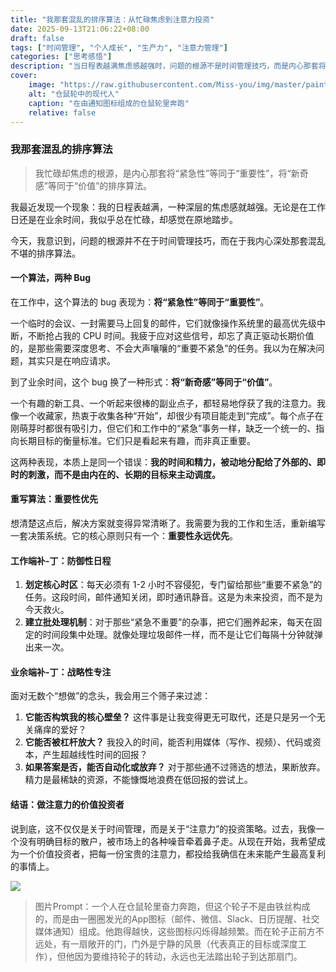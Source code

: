 ```yaml
---
title: "我那套混乱的排序算法：从忙碌焦虑到注意力投资"
date: 2025-09-13T21:06:22+08:00
draft: false
tags: ["时间管理", "个人成长", "生产力", "注意力管理"]
categories: ["思考感悟"]
description: "当日程表越满焦虑感越强时，问题的根源不是时间管理技巧，而是内心那套将紧急性等同于重要性、将新奇感等同于价值的混乱排序算法。"
cover:
    image: "https://raw.githubusercontent.com/Miss-you/img/master/painting-tutorials/021757768438838215a9313f45ebd1c7cc8e15534cbabccad8e59_0.jpeg"
    alt: "仓鼠轮中的现代人"
    caption: "在由通知图标组成的仓鼠轮里奔跑"
    relative: false
---
```


### **我那套混乱的排序算法**

> 我忙碌却焦虑的根源，是内心那套将“紧急性”等同于“重要性”，将“新奇感”等同于“价值”的排序算法。

我最近发现一个现象：我的日程表越满，一种深层的焦虑感就越强。无论是在工作日还是在业余时间，我似乎总在忙碌，却感觉在原地踏步。

今天，我意识到，问题的根源并不在于时间管理技巧，而在于我内心深处那套混乱不堪的排序算法。

#### **一个算法，两种 Bug**

在工作中，这个算法的 bug 表现为：**将“紧急性”等同于“重要性”**。

一个临时的会议、一封需要马上回复的邮件，它们就像操作系统里的最高优先级中断，不断抢占我的 CPU 时间。我疲于应对这些信号，却忘了真正驱动长期价值的，是那些需要深度思考、不会大声嚷嚷的“重要不紧急”的任务。我以为在解决问题，其实只是在响应请求。

到了业余时间，这个 bug 换了一种形式：**将“新奇感”等同于“价值”**。

一个有趣的新工具、一个听起来很棒的副业点子，都轻易地俘获了我的注意力。我像一个收藏家，热衷于收集各种“开始”，却很少有项目能走到“完成”。每个点子在刚萌芽时都很有吸引力，但它们和工作中的“紧急”事务一样，缺乏一个统一的、指向长期目标的衡量标准。它们只是看起来有趣，而非真正重要。

这两种表现，本质上是同一个错误：**我的时间和精力，被动地分配给了外部的、即时的刺激，而不是由内在的、长期的目标来主动调度。**

#### **重写算法：重要性优先**

想清楚这点后，解决方案就变得异常清晰了。我需要为我的工作和生活，重新编写一套决策系统。它的核心原则只有一个：**重要性永远优先**。

#### **工作端补-丁：防御性日程**

1.  **划定核心时区**：每天必须有 1-2 小时不容侵犯，专门留给那些“重要不紧急”的任务。这段时间，邮件通知关闭，即时通讯静音。这是为未来投资，而不是为今天救火。
2.  **建立批处理机制**：对于那些“紧急不重要”的杂事，把它们圈养起来，每天在固定的时间段集中处理。就像处理垃圾邮件一样，而不是让它们每隔十分钟就弹出来一次。

#### **业余端补-丁：战略性专注**

面对无数个“想做”的念头，我会用三个筛子来过滤：

1.  **它能否构筑我的核心壁垒？** 这件事是让我变得更无可取代，还是只是另一个无关痛痒的爱好？
2.  **它能否被杠杆放大？** 我投入的时间，能否利用媒体（写作、视频）、代码或资本，产生超越线性时间的回报？
3.  **如果答案是否，能否自动化或放弃？** 对于那些通不过筛选的想法，果断放弃。精力是最稀缺的资源，不能慷慨地浪费在低回报的尝试上。


#### **结语：做注意力的价值投资者**

说到底，这不仅仅是关于时间管理，而是关于“注意力”的投资策略。过去，我像一个没有明确目标的散户，被市场上的各种噪音牵着鼻子走。从现在开始，我希望成为一个价值投资者，把每一份宝贵的注意力，都投给我确信在未来能产生最高复利的事情上。

![](https://raw.githubusercontent.com/Miss-you/img/master/painting-tutorials/021757768438838215a9313f45ebd1c7cc8e15534cbabccad8e59_0.jpeg)

> 图片Prompt：一个人在仓鼠轮里奋力奔跑，但这个轮子不是由铁丝构成的，而是由一圈圈发光的App图标（邮件、微信、Slack、日历提醒、社交媒体通知）组成。他跑得越快，这些图标闪烁得越频繁。而在轮子正前方不远处，有一扇敞开的门，门外是宁静的风景（代表真正的目标或深度工作），但他因为要维持轮子的转动，永远也无法踏出轮子到达那扇门。